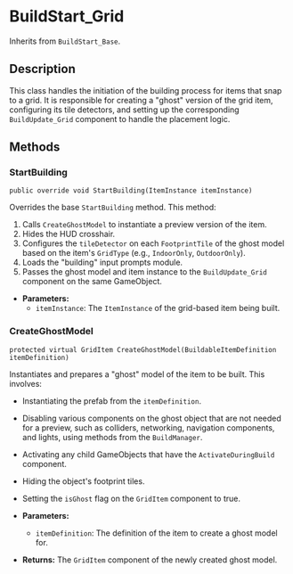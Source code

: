 # BuildStart_Grid

Inherits from `BuildStart_Base`.

## Description

This class handles the initiation of the building process for items that snap to a grid. It is responsible for creating a "ghost" version of the grid item, configuring its tile detectors, and setting up the corresponding `BuildUpdate_Grid` component to handle the placement logic.

## Methods

### StartBuilding
`public override void StartBuilding(ItemInstance itemInstance)`

Overrides the base `StartBuilding` method. This method:
1.  Calls `CreateGhostModel` to instantiate a preview version of the item.
2.  Hides the HUD crosshair.
3.  Configures the `tileDetector` on each `FootprintTile` of the ghost model based on the item's `GridType` (e.g., `IndoorOnly`, `OutdoorOnly`).
4.  Loads the "building" input prompts module.
5.  Passes the ghost model and item instance to the `BuildUpdate_Grid` component on the same GameObject.

-   **Parameters:**
    -   `itemInstance`: The `ItemInstance` of the grid-based item being built.

### CreateGhostModel
`protected virtual GridItem CreateGhostModel(BuildableItemDefinition itemDefinition)`

Instantiates and prepares a "ghost" model of the item to be built. This involves:
-   Instantiating the prefab from the `itemDefinition`.
-   Disabling various components on the ghost object that are not needed for a preview, such as colliders, networking, navigation components, and lights, using methods from the `BuildManager`.
-   Activating any child GameObjects that have the `ActivateDuringBuild` component.
-   Hiding the object's footprint tiles.
-   Setting the `isGhost` flag on the `GridItem` component to true.

-   **Parameters:**
    -   `itemDefinition`: The definition of the item to create a ghost model for.
-   **Returns:** The `GridItem` component of the newly created ghost model.
